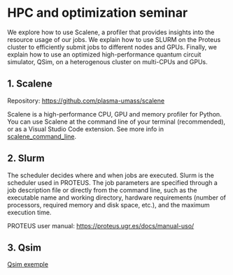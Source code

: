 # HPC and optimization seminar

We explore how to use Scalene, a profiler that provides insights into the resource usage of our jobs. We explain how to use SLURM on the Proteus cluster to efficiently submit jobs to different nodes and GPUs. Finally, we explain how to use an optimized high-performance quantum circuit simulator, QSim, on a heterogenous cluster on multi-CPUs and GPUs.

## 1. Scalene

Repository: https://github.com/plasma-umass/scalene

Scalene is a high-performance CPU, GPU and memory profiler for Python. You can use Scalene at the command line of your terminal (recommended), or as a Visual Studio Code extension. See more info in [scalene_command_line](scalene_command_line.md).

## 2. Slurm

The scheduler decides where and when jobs are executed. Slurm is the scheduler used in PROTEUS. The job parameters are specified through a job description file or directly from the command line, such as the executable name and working directory, hardware requirements (number of processors, required memory and disk space, etc.), and the maximum execution time.

PROTEUS user manual: https://proteus.ugr.es/docs/manual-uso/

## 3. Qsim

[Qsim exemple](Qsim_seminar.ipynb)
